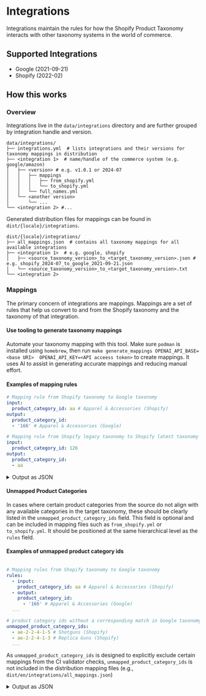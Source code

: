 # Integrations
Integrations maintain the rules for how the Shopify Product Taxonomy interacts with other taxonomy systems in the world of commerce.

## Supported Integrations
- Google (2021-09-21)
- Shopify (2022-02)

## How this works
### Overview

Integrations live in the `data/integrations` directory and are further grouped by integration handle and version.

```
data/integrations/
├── integrations.yml  # lists integrations and their versions for taxonomy mappings in distribution
├── <integration 1>  # name/handle of the commerce system (e.g. google/amazon)
│   ├── <version> # e.g. v1.0.1 or 2024-07
│   │   ├── mappings
│   │   │   ├── from_shopify.yml
│   │   │   └── to_shopify.yml
│   │   └── full_names.yml
│   └── <another version>
│       └── ...
└── <integration 2> #...
```

Generated distribution files for mappings can be found in `dist/{locale}/integrations`.

```
dist/{locale}/integrations/
├── all_mappings.json  # contains all taxonomy mappings for all available integrations
├── <integration 1>  # e.g. google, shopify
│   ├── <source_taxonomy_version>_to_<target_taxonomy_version>.json # e.g. shopify_2024-07_to_google_2021-09-21.json
│   └── <source_taxonomy_version>_to_<target_taxonomy_version>.txt
└── <integration 2>
```

### Mappings
The primary concern of integrations are mappings. Mappings are a set of rules that help us convert to and from the Shopify taxonomy and the taxonomy of that integration.

#### Use tooling to generate taxonomy mappings
Automate your taxonomy mapping with this tool. Make sure `podman` is installed using `homebrew`, then run `make generate_mappings OPENAI_API_BASE=<base URI>  OPENAI_API_KEY=<API acceess token>` to create mappings. It uses AI to assist in generating accurate mappings and reducing manual effort.

#### Examples of mapping rules

```yaml
# Mapping rule from Shopify taxonomy to Google taxonomy
input:
  product_category_id: aa # Apparel & Accessories (Shopify)
output:
  product_category_id:
  - '166' # Apparel & Accessories (Google)

# Mapping rule from Shopify legacy taxonomy to Shopify latest taxonomy
input:
  product_category_id: 126
output:
  product_category_id:
  - aa
```

<details>
<summary>Output as JSON</summary>

For the example above, `dist/en/integrations/all_mappings.json` would contain the following generated JSON output

```json
{
  "version": "0.18.0",
  "mappings": [
    {
      "input_taxonomy": "shopify/2024-07",
      "output_taxonomy": "google/2021-09-21",
      "rules": [
        //...
        {
          "input": {
            "category": {
              "id": "gid://shopify/TaxonomyCategory/aa",
              "full_name": "Apparel & Accessories"
            }
          },
          "output": {
            "category": [
              {
                "id": "166",
                "full_name": "Apparel & Accessories"
              }
            ]
          }
        },
        //...
      ]
    },
    {
      "input_taxonomy": "shopify/2022-02",
      "output_taxonomy": "shopify/2024-07",
      "rules": [
        //...
        {
          "input": {
            "category": {
              "id": "126",
              "full_name": "Apparel & Accessories"
            }
          },
          "output": {
            "category": [
              {
                "id": "gid://shopify/TaxonomyCategory/aa",
                "full_name": "Apparel & Accessories"
              }
            ]
          }
        },
        //...
      ]
    }
  ]
}
```
</details>

#### Unmapped Product Categories
In cases where certain product categories from the source do not align with any available categories in the target taxonomy, these should be clearly listed in the `unmapped_product_category_ids` field. This field is optional and can be included in mapping files such as `from_shopify.yml` or `to_shopify.yml`. It should be positioned at the same hierarchical level as the `rules` field.


#### Examples of unmapped product category ids
```yaml

# Mapping rules from Shopify taxonomy to Google taxonomy
rules:
  - input:
    product_category_id: aa # Apparel & Accessories (Shopify)
  - output:
    product_category_id:
      - '166' # Apparel & Accessories (Google)
  ...

# product category ids without a corresponding match in Google taxonomy.
unmapped_product_category_ids:
  - ae-2-2-4-1-5 # Shotguns (Shopify)
  - ae-2-2-4-1-3 # Replica Guns (Shopify)
  ...
```


As `unmapped_product_category_ids` is designed to explicitly exclude certain mappings from the CI validator checks, `unmapped_product_category_ids` is not included in the distribution mapping files (e.g., `dist/en/integrations/all_mappings.json`)
<details>
<summary>Output as JSON</summary>

For the example above, `dist/en/integrations/all_mappings.json` would contain the following generated JSON output

```json
{
  "version": "0.18.0",
  "mappings": [
    {
      "input_taxonomy": "shopify/2024-07",
      "output_taxonomy": "google/2021-09-21",
      "rules": [
        //...
        {
          "input": {
            "category": {
              "id": "gid://shopify/TaxonomyCategory/aa",
              "full_name": "Apparel & Accessories"
            }
          },
          "output": {
            "category": [
              {
                "id": "166",
                "full_name": "Apparel & Accessories"
              }
            ]
          }
        },
        //...
      ]
    },
  ]
}
```
</details>

